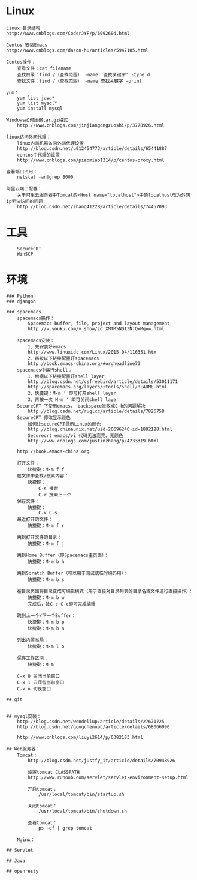 # Linux
	Linux 目录结构
	http://www.cnblogs.com/CoderJYF/p/6092604.html

	Centos 安装Emacs
	http://www.cnblogs.com/dason-hu/articles/5947105.html

	Centos操作：
		查看文件：cat filename
		查找目录：find /（查找范围） -name '查找关键字' -type d
		查找文件：find /（查找范围） -name 查找关键字 -print

	yum：
		yum list java*
		yum list mysql*
		yum install mysql
		
	Windows如何压缩tar.gz格式
		http://www.cnblogs.com/jinjiangongzuoshi/p/3778926.html
		
	linux访问外网代理：
		linux内网机器访问外网代理设置
		http://blog.csdn.net/u012454773/article/details/65441887
		centos中代理的设置
		http://www.cnblogs.com/piaomiao1314/p/centos-proxy.html
		
	查看端口占用：
		netstat -an|grep 8000
		
	阿里云端口配置：
		关于阿里云服务器中Tomcat的<Host name="localhost">中的localhost改为外网ip无法访问的问题
		http://blog.csdn.net/zhang41228/article/details/74457093
		
		
# 工具
		SecureCRT
		WinSCP
		
# 环境
	### Python
	### djangon
		
	### spacemacs
		spacemacs操作：
			Spacemacs buffer, file, project and layout management
			http://v.youku.com/v_show/id_XMTM5NDI3NjQxMg==.html

		spacemacs安装：
			1、先安装好emacs
			http://www.linuxidc.com/Linux/2015-04/116351.htm
			2、再按以下链接配置好spacemacs
			http://book.emacs-china.org/#orgheadline73
		spacemacs中运行shell：
			1、根据以下链接配置好shell layer
			http://blog.csdn.net/csfreebird/article/details/53011171
			http://spacemacs.org/layers/+tools/shell/README.html
			2、快捷键：M-m ' 即可打开shell layer
			3、再按一次 M-m ' 即可关闭shell layer
		SecureCRT 下使用emacs， backspace被改成C-h的问题解决
			http://blog.csdn.net/ruglcc/article/details/7826758
		SecureCRT 修改显示颜色
			如何让secureCRT显示Linux的颜色 
			http://blog.chinaunix.net/uid-20696246-id-1892128.html
			Securecrt emacs/vi 代码无法高亮、无颜色
			http://www.cnblogs.com/justinzhang/p/4233319.html
		
		http://book.emacs-china.org
			
		打开文件：
			快捷键：M-m f f
		在文件中查找/搜索内容：
			快捷键：
				C-s 搜索
				C-r 搜索上一个
		保存文件：
			快捷键：
				C-x C-s
		最近打开的文件：
			快捷键：M-m f r
			
		跳到打开文件的目录：
			快捷键：M-m f j
			
		跳到Home Buffer（即Spacemacs主页面）：
			快捷键：M-m b h
			
		跳到Scratch Buffer（可以用于测试或临时编码用）：
			快捷键：M-m b s
		
		在目录页面将目录变成可编辑模式（用于直接对目录列表的目录名或文件进行直接操作）：
			快捷键：M-m b w
			完成后，按C-c C-c即可完成编辑
		
		跳到上一个/下一个Buffer：
			快捷键：M-m b p
			快捷键：M-m b n
			
		列出内置布局：
			快捷键：M-m l o
			
		保存工作区间：
			快捷键：M-m 
			
		C-x 0 关闭当前窗口
		C-x 1 只保留当前窗口
		C-x o 切换窗口

	## git
		
		
	## mysql安装：
		http://blog.csdn.net/wendellup/article/details/27671725
		http://blog.csdn.net/gongchenupc/article/details/68066990
		
		http://www.cnblogs.com/liuyi2614/p/6382183.html

	## Web服务器：
		Tomcat：
			http://blog.csdn.net/justfy_it/article/details/70948926
			
			设置tomcat CLASSPATH
			http://www.runoob.com/servlet/servlet-environment-setup.html
			
			开启tomcat：
				/usr/local/tomcat/bin/startup.sh
				
			关闭tomcat：
				/usr/local/tomcat/bin/shutdown.sh
				
			查看tomcat：
				ps -ef | grep tomcat
				
		Nginx：
			
	## Servlet
		
	## Java
		
	## openresty
